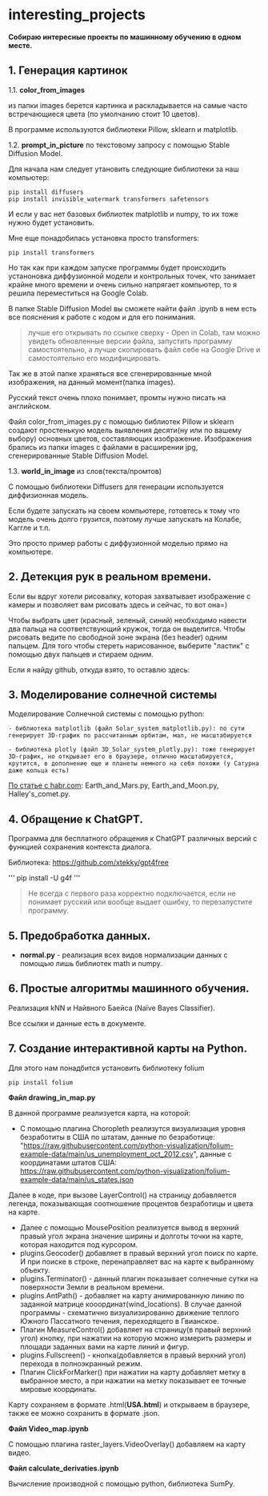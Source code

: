 # interesting_projects

**Собираю интересные проекты по машинному обучению в одном месте.**

## 1. Генерация картинок 

1.1. **color_from_images** 
     
из папки images берется картинка и раскладывается на самые часто встречающиеся цвета (по умолчанию стоит 10 цветов).
 
В программе используются библиотеки Pillow, sklearn и matplotlib.

1.2. **prompt_in_picture** по текстовому запросу с помощью Stable Diffusion Model.

Для начала нам следует утановить следующие библиотеки за наш компьютер:
```
pip install diffusers
pip install invisible_watermark transformers safetensors
```
И если у вас нет базовых библиотек matplotlib и numpy, то их тоже нужно будет установить.

Мне еще понадобилась установка просто transformers:
```
pip install transformers
```

Но так как при каждом запуске программы будет происходить устаноновка диффузионной модели и контрольных точек, что занимает крайне много времени и очень сильно напрягает компьютер, то я решила переместиться на Google Colab.

В папке Stable Diffusion Model вы сможете найти файл .ipynb в нем есть все пояснения к работе с кодом и для его понимания.
>лучше его открывать по ссылке сверху - Open in Colab, там можно увидеть обновленные версии файла, запустить программу самостоятельно, а лучше скопировать файл себе на Google Drive и самостоятельно его модифицировать.
   
Так же в этой папке храняться все сгенерированные мной изображения, на данный момент(папка images).

Русский текст очень плохо понимает, промты нужно писать на английском.

Файл color_from_images.py с помощью библиотек Pillow и sklearn создают простенькую модель выявления десяти(ну или по вашему выбору) основных цветов, составляющих изображение. Изображения брались из папки images с файлами в расширении jpg, сгенерированные Stable Diffusion Model.

1.3. **world_in_image** из слов(текста/промтов)

С помощью библиотеки Diffusers для генерации используется диффизионная модель. 

Если будете запускать на своем компьютере, готовтесь к тому что модель очень долго грузится, поэтому лучше запускать на Колабе, Каггле и т.п.

Это просто пример работы с диффузионной моделью прямо на компьютере.

## 2. Детекция рук в реальном времени.

Если вы вдруг хотели рисовалку, которая захватывает изображение с камеры и позволяет вам рисовать здесь и сейчас, то вот она=)

Чтобы выбрать цвет (красный, зеленый, синий) необходимо навести два пальца на соответствующий кружок, тогда он выделится. Чтобы рисовать ведите по свободной зоне экрана (без header) одним пальцем. Для того чтобы стереть нарисованное, выберите "ластик" с помощью двух пальцев и стираем одним.

Если я найду github, откуда взято, то оставлю здесь: 

## 3. Моделирование солнечной системы

Моделирование Солнечной системы с помощью python:

    - библиотека matplotlib (файл Solar_system_matplotlib.py): по сути генерирует 3D-график по рассчитанным орбитам, мал, не масштабируется

    - библиотека plotly (файл 3D_Solar_system_plotly.py): тоже генерирует 3D-график, но открывает его в браузере, отлично масштабируется, крутится, в дополнение еще и планеты немного на себя похожи (у Сатурна даже кольца есть) 

[По статье с habr.com](https://habr.com/ru/articles/419911/): Earth_and_Mars.py, Earth_and_Moon.py, Halley's_comet.py.

## 4. Обращение к ChatGPT.

Программа для бесплатного обращения к ChatGPT различных версий с функцией сохранения контекста диалога. 

Библиотека: https://github.com/xtekky/gpt4free

'''
pip install -U g4f
'''

>Не всегда с первого раза корректно подключается, если не понимает русский или вообще выдает ошибку, то перезапустите программу.

## 5. Предобработка данных.

 - **normal.py** - реализация всех видов нормализации данных с помощью лишь библиотек math и numpy.

## 6. Простые алгоритмы машинного обучения.

Реализация kNN и Найвного Баейса (Naïve Bayes Classifier).

Все ссылки и данные есть в документе.

## 7. Создание интерактивной карты на Python.

Для этого нам понадбится установить библиотеку folium
```
pip install folium
```

**Файл drawing_in_map.py**

В данной программе реализуется карта, на которой:
- С помощью плагина Choropleth реализутся визуализация уровня безработиты в США по штатам, данные по безработице: "https://raw.githubusercontent.com/python-visualization/folium-example-data/main/us_unemployment_oct_2012.csv", данные с координатами штатов США: https://raw.githubusercontent.com/python-visualization/folium-example-data/main/us_states.json 

Далее в коде, при вызове LayerControl() на страницу добавляется легенда, показывающая соотношение процентов безработицы и цвета на карте.
- Далее с помощью MousePosition реализуется вывод в верхний правый угол экрана значение ширины и долготы точки на карте, которая находится под курсором.
- plugins.Geocoder() добавляет в правый верхний угол поиск по карте. И при поиске в строке, перенаправляет вас на карте к выбранному объекту.
- plugins.Terminator() - данный плагин показывает солнечные сутки на поверхности Земли в реальном времени.
- plugins.AntPath() - добавляет на карту анимированную линию по заданной матрице кооординат(wind_locations). В случае данной программы - схематично визуализированно движение теплого Южного Пассатного течения, переходящего в Гвианское.
- Плагин MeasureControl() добавляет на страницу(в правый верхний угол) кнопку, при нажатии на которую можно измерить размеры и площади заданных вами на карте линий и фигур.
- plugins.Fullscreen() - кнопка(добавляется в правый верхний угол) перехода в полноэкранный режим.
- Плагин ClickForMarker() при нажатии на карту добавляет метку в выбранное место, а при нажатии на метку показывает ее точные мировые координаты.

Карту сохраняем в формате .html(**USA.html**) и открываем в браузере, также ее можно сохранить в формате .json.

**Файл Video_map.ipynb**

С помощью плагина raster_layers.VideoOverlay() добавляем на карту видео.

**Файл calculate_derivaties.ipynb**

Вычисление производной с помощью python, библиотека SumPy.

